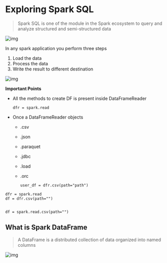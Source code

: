 # Exploring Spark SQL

> Spark SQL is one of the module in the Spark ecosystem to query and analyze structured and semi-structured data

![img](https://lh7-rt.googleusercontent.com/docsz/AD_4nXfNdIs3l_Qb-v5QfOhAPWSeiBFZh5yTnoXQGvCW1hn9h2oKcfAzHbtjtWnYWE2rO437ZKKfqzvQBhHwnnEbsajd-2_206jX0BuFKAvgFK1A9UiLVTgBR4uPsGQv-QksjRIvfX5SRiY93OJYqyL8AbRnDXQ?key=yGW25KMloT80Lch6YWjT9A)

In any spark application you perform three steps

1. Load the data
2. Process the data
3. Write the result to different destination

![img](https://lh7-rt.googleusercontent.com/docsz/AD_4nXc6TVd4PtMfrjyZFb_gth1XcOTUyDFM-9QS-H3SoqlWm1iRv3LEfCachU3bLZjrYV8gw5e1WH2GD6zhKn15_C4BGtd8NANGSV0aggVaB_z7Kk-WFb_ac3hnXIv1JHFsv12JdI9Iz69LFYtIO6Bl-pHf-YNK?key=yGW25KMloT80Lch6YWjT9A)

**Important Points**

* All the methods to create DF is present inside DataFrameReader

  ```
  dfr = spark.read
  ```

* Once a DataFrameReader objects

  * .csv

  * .json

  * .paraquet

  * .jdbc

  * .load

  * .orc

    ```
    user_df = dfr.csv(path="path")
    ```



```
dfr = spark.read
df = dfr.csv(path="")


df = spark.read.csv(path="")
```

## What is Spark DataFrame

> A DataFrame is a distributed collection of data organized into named columns

![img](https://lh7-rt.googleusercontent.com/docsz/AD_4nXcoBTWVRxQsd0EwrurDS_DmfTdW5CEuIxyg98r10dW3DHutgVCa_U_Wbi7jh3OyYnh3l7oJnuORAn0PhWsD__NqI6qzhlL3YG5GdGQWAGD0hL8jjxfDnB2yPjV4h-k3v5b2bKymGVRL0M-0fo0rOfMC298g?key=yGW25KMloT80Lch6YWjT9A)

